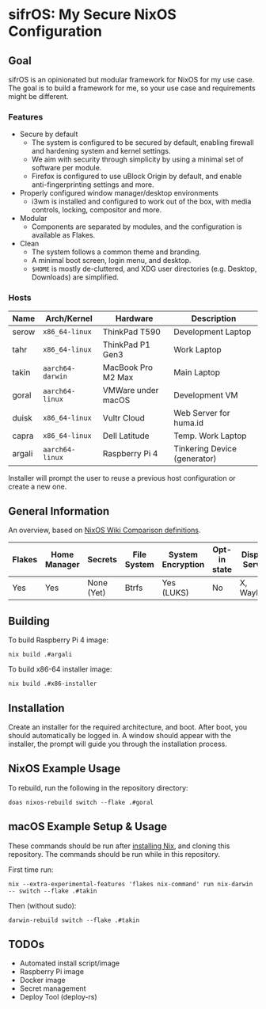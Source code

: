 # sifrOS: My Secure NixOS Configuration

## Goal

sifrOS is an opinionated but modular framework for NixOS for my use case. The goal is to build a framework for me, so your use case and requirements might be different.

### Features

- Secure by default
    - The system is configured to be secured by default, enabling firewall and hardening system and kernel settings.
    - We aim with security through simplicity by using a minimal set of software per module.
    - Firefox is configured to use uBlock Origin by default, and enable anti-fingerprinting settings and more.
- Properly configured window manager/desktop environments
    - i3wm is installed and configured to work out of the box, with media controls, locking, compositor and more.
- Modular
    - Components are separated by modules, and the configuration is available as Flakes.
- Clean
    - The system follows a common theme and branding.
    - A minimal boot screen, login menu, and desktop.
    - `$HOME` is mostly de-cluttered, and XDG user directories (e.g. Desktop, Downloads) are simplified.

### Hosts

| Name | Arch/Kernel | Hardware | Description |
| - | - | - | - |
| serow | `x86_64-linux` | ThinkPad T590 | Development Laptop |
| tahr | `x86_64-linux` | ThinkPad P1 Gen3 | Work Laptop |
| takin | `aarch64-darwin` | MacBook Pro M2 Max | Main Laptop |
| goral | `aarch64-linux` | VMWare under macOS | Development VM |
| duisk | `x86_64-linux` | Vultr Cloud | Web Server for huma.id |
| capra | `x86_64-linux` | Dell Latitude | Temp. Work Laptop |
| argali | `aarch64-linux` | Raspberry Pi 4 | Tinkering Device (generator) |

Installer will prompt the user to reuse a previous host configuration or create a new one.

## General Information

An overview, based on [NixOS Wiki Comparison definitions](https://nixos.wiki/wiki/Comparison_of_NixOS_setups).

| Flakes | Home Manager | Secrets | File System | System Encryption | Opt-in state | Display Server | Desktop Environment |
| - | - | - | - | - | - | - | - |
| Yes | Yes | None (Yet) | Btrfs | Yes (LUKS) | No | X, Wayland | i3, Gnome |

## Building

To build Raspberry Pi 4 image:
```
nix build .#argali
```

To build x86-64 installer image:
```
nix build .#x86-installer
```

## Installation

Create an installer for the required architecture, and boot. After boot, you should automatically be logged in. A window should appear with the installer, the prompt will guide you through the installation process.

## NixOS Example Usage

To rebuild, run the following in the repository directory:
```
doas nixos-rebuild switch --flake .#goral
```

## macOS Example Setup & Usage

These commands should be run after [installing Nix](https://nixos.org/download), and cloning this repository. The commands should be run while in this repository.

First time run:
```
nix --extra-experimental-features 'flakes nix-command' run nix-darwin -- switch --flake .#takin
```
Then (without sudo):
```
darwin-rebuild switch --flake .#takin
```

## TODOs

- Automated install script/image
- Raspberry Pi image
- Docker image
- Secret management
- Deploy Tool (deploy-rs)
